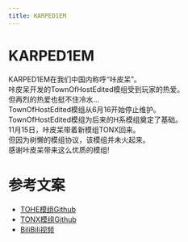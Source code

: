 ```yaml
---
title: KARPED1EM
---
```

# KARPED1EM
KARPED1EM在我们中国内称呼“咔皮呆”。<br>
咔皮呆开发的TownOfHostEdited模组受到玩家的热爱。<br>
但再烈的热爱也挺不住冷水...<br>
TownOfHostEdited模组从6月16开始停止维护。<br>
TownOfHostEdited模组为后来的H系模组奠定了基础。<br>
11月15日，咔皮呆带着新模组TONX回来。<br>
但因为树懒的模组协议，该模组并未火起来。<br>
感谢咔皮呆带来这么优质的模组!<br>

# 参考文案

- [TOHE模组Github](https://github.com/KARPED1EM/TownOfNext/tree/TOHE)
- [TONX模组Github](https://github.com/KARPED1EM/TownOfNext/tree/TONX)
- [BiliBili视频](https://www.bilibili.com/video/BV1TM411T7UW?p=1&vd_source=c4127fdddb340902442d0c20959975cb)
